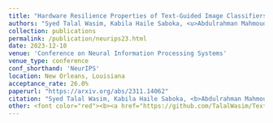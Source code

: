 ```yaml
---
title: "Hardware Resilience Properties of Text-Guided Image Classifiers"
authors: "Syed Talal Wasim, Kabila Haile Saboka, <u>Abdulrahman Mahmoud</u>, Salman Khan, David Brooks, Gu-Yeon Wei"
collection: publications
permalink: /publication/neurips23.html
date: 2023-12-10
venue: 'Conference on Neural Information Processing Systems'
venue_type: conference
conf_shorthand: 'NeurIPS'
location: New Orleans, Louisiana
acceptance_rate: 26.0%
paperurl: "https://arxiv.org/abs/2311.14062"
citation: "Syed Talal Wasim, Kabila Haile Saboka, <b>Abdulrahman Mahmoud</b>, Salman Khan, David Brooks, Gu-Yeon Wei. &quot;Hardware Resilience Properties of Text-Guided Image Classifiers,&quot; <i> 2023 Conference on Neural Information Processing Systems (NeurIPS)</i>, New Orleans, Louisiana 2023."
other: <font color="red"><b><a href="https://github.com/TalalWasim/TextGuidedResilience">Our code is open-sourced, available here!</a></b></font>
---
```

